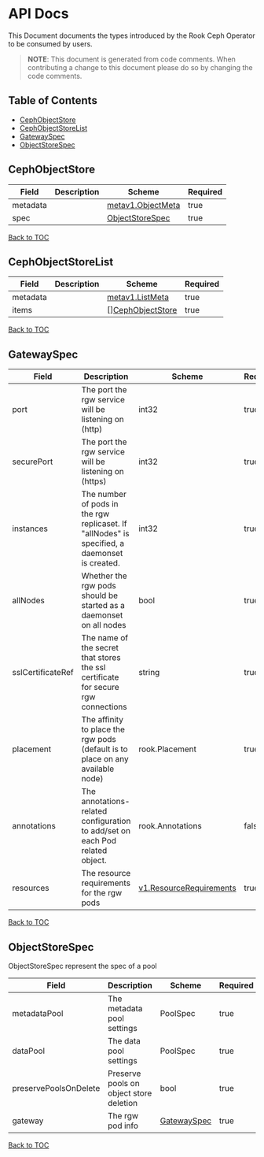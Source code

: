 # API Docs

This Document documents the types introduced by the Rook Ceph Operator to be consumed by users.

> **NOTE**: This document is generated from code comments. When contributing a change to this document please do so by changing the code comments.

## Table of Contents
* [CephObjectStore](#cephobjectstore)
* [CephObjectStoreList](#cephobjectstorelist)
* [GatewaySpec](#gatewayspec)
* [ObjectStoreSpec](#objectstorespec)

## CephObjectStore



| Field | Description | Scheme | Required |
| ----- | ----------- | ------ | -------- |
| metadata |  | [metav1.ObjectMeta](https://kubernetes.io/docs/reference/generated/kubernetes-api/v1.11/#objectmeta-v1-meta) | true |
| spec |  | [ObjectStoreSpec](#objectstorespec) | true |

[Back to TOC](#table-of-contents)

## CephObjectStoreList



| Field | Description | Scheme | Required |
| ----- | ----------- | ------ | -------- |
| metadata |  | [metav1.ListMeta](https://kubernetes.io/docs/reference/generated/kubernetes-api/v1.11/#listmeta-v1-meta) | true |
| items |  | [][CephObjectStore](#cephobjectstore) | true |

[Back to TOC](#table-of-contents)

## GatewaySpec



| Field | Description | Scheme | Required |
| ----- | ----------- | ------ | -------- |
| port | The port the rgw service will be listening on (http) | int32 | true |
| securePort | The port the rgw service will be listening on (https) | int32 | true |
| instances | The number of pods in the rgw replicaset. If \"allNodes\" is specified, a daemonset is created. | int32 | true |
| allNodes | Whether the rgw pods should be started as a daemonset on all nodes | bool | true |
| sslCertificateRef | The name of the secret that stores the ssl certificate for secure rgw connections | string | true |
| placement | The affinity to place the rgw pods (default is to place on any available node) | rook.Placement | true |
| annotations | The annotations-related configuration to add/set on each Pod related object. | rook.Annotations | false |
| resources | The resource requirements for the rgw pods | [v1.ResourceRequirements](https://kubernetes.io/docs/reference/generated/kubernetes-api/v1.11/#resourcerequirements-v1-core) | true |

[Back to TOC](#table-of-contents)

## ObjectStoreSpec

ObjectStoreSpec represent the spec of a pool

| Field | Description | Scheme | Required |
| ----- | ----------- | ------ | -------- |
| metadataPool | The metadata pool settings | PoolSpec | true |
| dataPool | The data pool settings | PoolSpec | true |
| preservePoolsOnDelete | Preserve pools on object store deletion | bool | true |
| gateway | The rgw pod info | [GatewaySpec](#gatewayspec) | true |

[Back to TOC](#table-of-contents)
